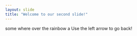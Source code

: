 ```yaml
---
layout: slide
title: "Welcome to our second slide!"
---
```

some where over the rainbow a
Use the left arrow to go back!

